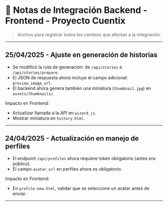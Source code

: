 # 📝 Notas de Integración Backend - Frontend - Proyecto Cuentix

> Archivo para registrar todos los cambios que afectan a la integración.

---

## 25/04/2025 - Ajuste en generación de historias

- Se modificó la ruta de generación: de `/api/stories` a `/api/stories/prepare`.
- El JSON de respuesta ahora incluye el campo adicional: `preview_image_url`.
- El backend ahora genera también una miniatura (`thumbnail.jpg`) en `assets/thumbnails/`.

Impacto en Frontend:

- Actualizar llamada a la API en `wizard.js`.
- Mostrar miniatura en `history.html`.

---

## 24/04/2025 - Actualización en manejo de perfiles

- El endpoint `/api/profiles` ahora requiere token obligatorio (antes era público).
- El campo `avatar_url` en perfiles ahora es obligatorio.

Impacto en Frontend:

- En `profile-new.html`, validar que se seleccione un avatar antes de enviar.

---
